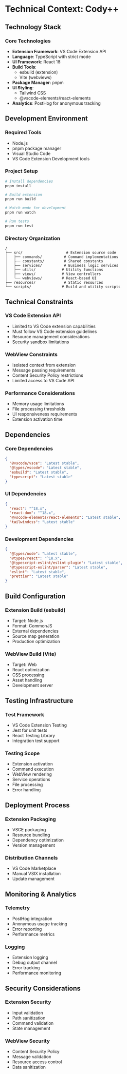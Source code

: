 # Technical Context: Cody++

## Technology Stack

### Core Technologies
- **Extension Framework**: VS Code Extension API
- **Language**: TypeScript with strict mode
- **UI Framework**: React 18
- **Build Tools**:
  - esbuild (extension)
  - Vite (webviews)
- **Package Manager**: pnpm
- **UI Styling**: 
  - Tailwind CSS
  - @vscode-elements/react-elements
- **Analytics**: PostHog for anonymous tracking

## Development Environment

### Required Tools
- Node.js
- pnpm package manager
- Visual Studio Code
- VS Code Extension Development tools

### Project Setup
```bash
# Install dependencies
pnpm install

# Build extension
pnpm run build

# Watch mode for development
pnpm run watch

# Run tests
pnpm run test
```

### Directory Organization
```
/
├── src/                    # Extension source code
│   ├── commands/          # Command implementations
│   ├── constants/         # Shared constants
│   ├── services/          # Business logic services
│   ├── utils/            # Utility functions
│   ├── views/            # View controllers
│   └── webviews/         # React-based UI
├── resources/             # Static resources
└── scripts/              # Build and utility scripts
```

## Technical Constraints

### VS Code Extension API
- Limited to VS Code extension capabilities
- Must follow VS Code extension guidelines
- Resource management considerations
- Security sandbox limitations

### WebView Constraints
- Isolated context from extension
- Message passing requirements
- Content Security Policy restrictions
- Limited access to VS Code API

### Performance Considerations
- Memory usage limitations
- File processing thresholds
- UI responsiveness requirements
- Extension activation time

## Dependencies

### Core Dependencies
```json
{
  "@vscode/vsce": "Latest stable",
  "@types/vscode": "Latest stable",
  "esbuild": "Latest stable",
  "typescript": "Latest stable"
}
```

### UI Dependencies
```json
{
  "react": "^18.x",
  "react-dom": "^18.x",
  "@vscode-elements/react-elements": "Latest stable",
  "tailwindcss": "Latest stable"
}
```

### Development Dependencies
```json
{
  "@types/node": "Latest stable",
  "@types/react": "^18.x",
  "@typescript-eslint/eslint-plugin": "Latest stable",
  "@typescript-eslint/parser": "Latest stable",
  "eslint": "Latest stable",
  "prettier": "Latest stable"
}
```

## Build Configuration

### Extension Build (esbuild)
- Target: Node.js
- Format: CommonJS
- External dependencies
- Source map generation
- Production optimization

### WebView Build (Vite)
- Target: Web
- React optimization
- CSS processing
- Asset handling
- Development server

## Testing Infrastructure

### Test Framework
- VS Code Extension Testing
- Jest for unit tests
- React Testing Library
- Integration test support

### Testing Scope
- Extension activation
- Command execution
- WebView rendering
- Service operations
- File processing
- Error handling

## Deployment Process

### Extension Packaging
- VSCE packaging
- Resource bundling
- Dependency optimization
- Version management

### Distribution Channels
- VS Code Marketplace
- Manual VSIX installation
- Update management

## Monitoring & Analytics

### Telemetry
- PostHog integration
- Anonymous usage tracking
- Error reporting
- Performance metrics

### Logging
- Extension logging
- Debug output channel
- Error tracking
- Performance monitoring

## Security Considerations

### Extension Security
- Input validation
- Path sanitization
- Command validation
- State management

### WebView Security
- Content Security Policy
- Message validation
- Resource access control
- Data sanitization
